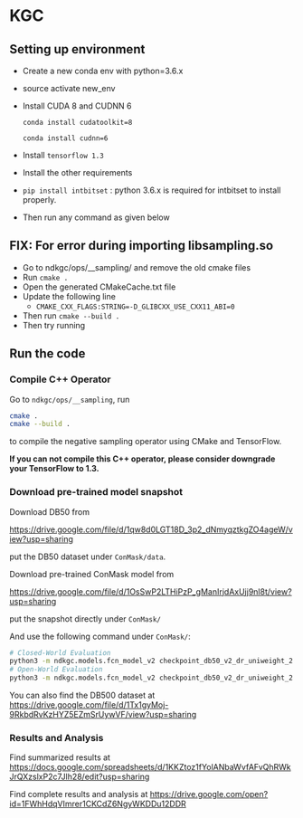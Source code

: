 # KGC

## Setting up environment
- Create a new conda env with python=3.6.x
- source activate new_env
- Install CUDA 8 and CUDNN 6

  `conda install cudatoolkit=8`
  
  `conda install cudnn=6`
- Install `tensorflow 1.3`
- Install the other requirements 
- `pip install intbitset` : python 3.6.x is required for intbitset to install properly.
- Then run any command as given below

## FIX: For error during importing libsampling.so
- Go to ndkgc/ops/__sampling/ and remove the old cmake files
- Run `cmake .`
- Open the generated CMakeCache.txt file
- Update the following line
  - `CMAKE_CXX_FLAGS:STRING=-D_GLIBCXX_USE_CXX11_ABI=0`
- Then run `cmake --build .`
- Then try running 

## Run the code

### Compile C++ Operator

Go to `ndkgc/ops/__sampling`, run

```bash
cmake .
cmake --build .
```

to compile the negative sampling operator using CMake and TensorFlow.

**If you can not compile this C++ operator, please consider downgrade your TensorFlow to 1.3.**

### Download pre-trained model snapshot

Download DB50 from 

https://drive.google.com/file/d/1qw8d0LGT18D_3p2_dNmyqztkgZO4ageW/view?usp=sharing

put the DB50 dataset under `ConMask/data`.

Download pre-trained ConMask model from

https://drive.google.com/file/d/1OsSwP2LTHiPzP_gManIrjdAxUjj9nl8t/view?usp=sharing

put the snapshot directly under `ConMask/`

And use the following command under `ConMask/`:

```bash
# Closed-World Evaluation
python3 -m ndkgc.models.fcn_model_v2 checkpoint_db50_v2_dr_uniweight_2 data/dbpedia50 --force_eval --layer 3 --conv 2 --lr 1e-2 --keep_prob 0.5 --max_content 512 --pos 1 --neg 4 --noopen --neval 5000 --eval --nofilter
# Open-World Evaluation
python3 -m ndkgc.models.fcn_model_v2 checkpoint_db50_v2_dr_uniweight_2 data/dbpedia50 --force_eval --layer 3 --conv 2 --lr 1e-2 --keep_prob 0.5 --max_content 512 --pos 1 --neg 4 --open --neval 5000 --eval --filter
``` 

You can also find the DB500 dataset at 
https://drive.google.com/file/d/1Tx1gyMoj-9RkbdRvKzHYZ5EZmSrUywVF/view?usp=sharing

### Results and Analysis

Find summarized results at https://docs.google.com/spreadsheets/d/1KKZtoz1fYolANbaWvfAFvQhRWkJrQXzslxP2c7Jlh28/edit?usp=sharing

Find complete results and analysis at https://drive.google.com/open?id=1FWhHdqVImrer1CKCdZ6NgyWKDDu12DDR
